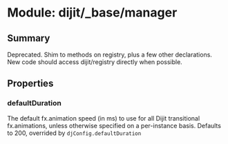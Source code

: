 # Module: dijit/_base/manager

## Summary

Deprecated.  Shim to methods on registry, plus a few other declarations.
New code should access dijit/registry directly when possible.
## Properties

### defaultDuration
The default fx.animation speed (in ms) to use for all Dijit
transitional fx.animations, unless otherwise specified
on a per-instance basis. Defaults to 200, overrided by
`djConfig.defaultDuration`

